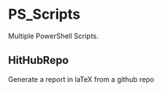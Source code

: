 # PS_Scripts
Multiple PowerShell Scripts.


## HitHubRepo
Generate a report in laTeX from a github repo
